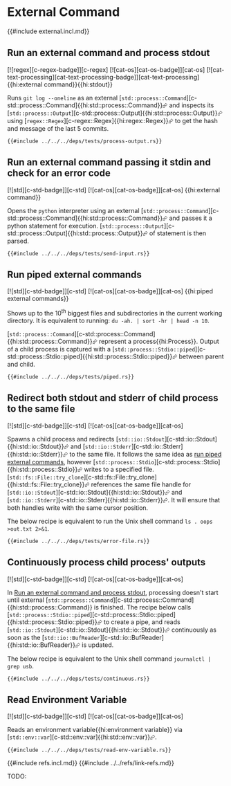# External Command

{{#include external.incl.md}}

## Run an external command and process stdout

[![regex][c-regex-badge]][c-regex]  [![cat-os][cat-os-badge]][cat-os]  [![cat-text-processing][cat-text-processing-badge]][cat-text-processing] {{hi:external command}}{{hi:stdout}}

Runs `git log --oneline` as an external [`std::process::Command`][c-std::process::Command]{{hi:std::process::Command}}⮳ and inspects its [`std::process::Output`][c-std::process::Output]{{hi:std::process::Output}}⮳ using [`regex::Regex`][c-regex::Regex]{{hi:regex::Regex}}⮳ to get the hash and message of the last 5 commits.

```rust,editable,no_run
{{#include ../../../deps/tests/process-output.rs}}
```

## Run an external command passing it stdin and check for an error code

[![std][c-std-badge]][c-std]  [![cat-os][cat-os-badge]][cat-os] {{hi:external command}}

Opens the `python` interpreter using an external [`std::process::Command`][c-std::process::Command]{{hi:std::process::Command}}⮳ and passes it a python statement for execution. [`std::process::Output`][c-std::process::Output]{{hi:std::process::Output}}⮳ of statement is then parsed.

```rust,editable,no_run
{{#include ../../../deps/tests/send-input.rs}}
```

## Run piped external commands

[![std][c-std-badge]][c-std]  [![cat-os][cat-os-badge]][cat-os] {{hi:piped external commands}}

Shows up to the 10<sup>th</sup> biggest files and subdirectories in the current working directory. It is equivalent to running: `du -ah. | sort -hr | head -n 10`.

[`std::process::Command`][c-std::process::Command]{{hi:std::process::Command}}⮳ represent a process{{hi:Process}}. Output of a child process is captured with a
[`std::process::Stdio::piped`][c-std::process::Stdio::piped]{{hi:std::process::Stdio::piped}}⮳ between parent and child.

```rust,editable,no_run
{{#include ../../../deps/tests/piped.rs}}
```

## Redirect both stdout and stderr of child process to the same file

[![std][c-std-badge]][c-std]  [![cat-os][cat-os-badge]][cat-os]

Spawns a child process and redirects [`std::io::Stdout`][c-std::io::Stdout]{{hi:std::io::Stdout}}⮳ and [`std::io::Stderr`][c-std::io::Stderr]{{hi:std::io::Stderr}}⮳ to the same file. It follows the same idea as [run piped external commands](#run-piped-external-commands), however [`std::process::Stdio`][c-std::process::Stdio]{{hi:std::process::Stdio}}⮳ writes to a specified file. [`std::fs::File::try_clone`][c-std::fs::File::try_clone]{{hi:std::fs::File::try_clone}}⮳ references the same file handle for [`std::io::Stdout`][c-std::io::Stdout]{{hi:std::io::Stdout}}⮳ and [`std::io::Stderr`][c-std::io::Stderr]{{hi:std::io::Stderr}}⮳. It will ensure that both handles write with the same cursor position.

The below recipe is equivalent to run the Unix shell command `ls . oops >out.txt 2>&1`.

```rust,editable,no_run
{{#include ../../../deps/tests/error-file.rs}}
```

## Continuously process child process' outputs

[![std][c-std-badge]][c-std]  [![cat-os][cat-os-badge]][cat-os]

In [Run an external command and process stdout](#run-an-external-command-and-process-stdout), processing doesn't start until external [`std::process::Command`][c-std::process::Command]{{hi:std::process::Command}} is finished. The recipe below calls [`std::process::Stdio::piped`][c-std::process::Stdio::piped]{{hi:std::process::Stdio::piped}}⮳ to create a pipe, and reads
[`std::io::Stdout`][c-std::io::Stdout]{{hi:std::io::Stdout}}⮳ continuously as soon as the [`std::io::BufReader`][c-std::io::BufReader]{{hi:std::io::BufReader}}⮳ is updated.

The below recipe is equivalent to the Unix shell command
`journalctl | grep usb`.

```rust,editable,no_run
{{#include ../../../deps/tests/continuous.rs}}
```

## Read Environment Variable

[![std][c-std-badge]][c-std]  [![cat-os][cat-os-badge]][cat-os]

Reads an environment variable{{hi:environment variable}} via [`std::env::var`][c-std::env::var]{{hi:std::env::var}}⮳.

```rust,editable,no_run
{{#include ../../../deps/tests/read-env-variable.rs}}
```

{{#include refs.incl.md}}
{{#include ../../refs/link-refs.md}}
<div class="hidden">
TODO:
</div>
